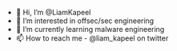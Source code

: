 - 👋 Hi, I’m @LiamKapeel
- 👀 I’m interested in offsec/sec engineering
- 🌱 I’m currently learning malware engineering
- 📫 How to reach me - @liam_kapeel on twitter

<!---
LiamKapeel/LiamKapeel is a ✨ special ✨ repository because its `README.md` (this file) appears on your GitHub profile.
You can click the Preview link to take a look at your changes.
--->
